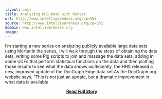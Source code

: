 ```yaml
---
layout: post
title: Analyzing HHS Data with Mortar
url: http://www.intelliwareness.org//p=552
source: http://www.intelliwareness.org//p=552
domain: www.intelliwareness.org
image: 
---
```


<p>I’m starting a new series on analyzing publicly available large data sets using Mortar.In the series, I will walk through the steps of obtaining the data sets, writing some Pig scripts to join and massage the data sets, adding in some UDFs that perform statistical functions on the data and then plotting those results to see what the data shows us.Recently, the HHS released a new, improved update of the DocGraph Edge data set.As the DocGraph.org website says, “This is not just an update, but a dramatic improvement in what data is available.</p>
<center><p><a href="http://www.intelliwareness.org//p=552" style='padding:25px; font-sze:18px; font-weight: bold;'>Read Full Story</a></p></center>
